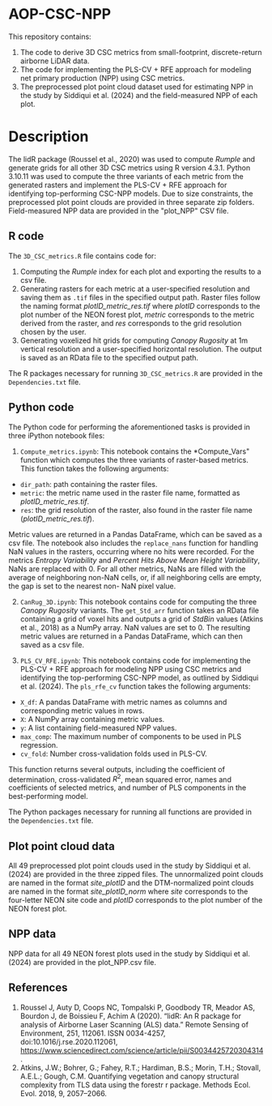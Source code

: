 # AOP-CSC-NPP
This repository contains:
1) The code to derive 3D CSC metrics from small-footprint, discrete-return airborne LiDAR data.
2) The code for implementing the PLS-CV + RFE approach for modeling net primary production (NPP) using CSC metrics. 
3) The preprocessed plot point cloud dataset used for estimating NPP in the study by Siddiqui et al. (2024) and the field-measured NPP of each plot.

# Description

The lidR package (Roussel et al., 2020) was used to compute *Rumple* and generate grids for all other 3D CSC metrics using R version 4.3.1. Python 3.10.11 was used to compute the three variants of each metric from the generated rasters and implement the PLS-CV + RFE approach for identifying top-performing CSC-NPP models. Due to size constraints, the preprocessed plot point clouds are provided in three separate zip folders. Field-measured NPP data are provided in the "plot_NPP" CSV file.

## R code

The `3D_CSC_metrics.R` file contains code for: 
1) Computing the *Rumple* index for each plot and exporting the results to a csv file.
2) Generating rasters for each metric at a user-specified resolution and saving them as `.tif` files in the specified output path. Raster files follow the naming format *plotID_metric_res.tif* where *plotID* corresponds to the plot number of the NEON forest plot, *metric* corresponds to the metric derived from the raster, and *res* corresponds to the grid resolution chosen by the user.
3) Generating voxelized hit grids for computing *Canopy Rugosity* at 1m vertical resolution and a user-specified horizontal resolution. The output is saved as an RData file to the specified output path.

The R packages necessary for running `3D_CSC_metrics.R` are provided in the `Dependencies.txt` file.

## Python code

The Python code for performing the aforementioned tasks is provided in three iPython notebook files:

1) `Compute_metrics.ipynb`:
 This notebook contains the *Compute_Vars" function which computes the three variants of raster-based metrics. This function takes the following arguments:
- `dir_path`: path containing the raster files.
- `metric`: the metric name used in the raster file name, formatted as *plotID_metric_res.tif*.
- `res`: the grid resolution of the raster, also found in the raster file name (*plotID_metric_res.tif*).

 Metric values are returned in a Pandas DataFrame, which can be saved as a csv file. The notebook also includes the `replace_nans` function for handling NaN values     in the rasters, occurring where no hits were recorded. For the metrics *Entropy Variability* and *Percent Hits Above Mean Height Variability*, NaNs are replaced with  0. For all other metrics, NaNs are filled with the average of neighboring non-NaN cells, or, if all neighboring cells are empty, the gap is set to the nearest non-    NaN pixel value.

2) `CanRug_3D.ipynb`:
This notebook contains code for computing the three *Canopy Rugosity* variants. The `get_Std_arr` function takes an RData file containing a grid of voxel hits and outputs a grid of *StdBin* values (Atkins et al., 2018) as a NumPy array. NaN values are set to 0. The resulting metric values are returned in a Pandas DataFrame, which can then saved as a csv file. 

3) `PLS_CV_RFE.ipynb`:
This notebook contains code for implementing the PLS-CV + RFE approach for modeling NPP using CSC metrics and identifying the top-performing CSC-NPP model, as outlined by Siddiqui et al. (2024). The `pls_rfe_cv` function takes the following arguments:
- `X_df`: A pandas DataFrame with metric names as columns and corresponding metric values in rows.
- `X`: A NumPy array containing metric values.
- `y`: A list containing field-measured NPP values.
- `max_comp`: The maximum number of components to be used in PLS regression.
- `cv_fold`: Number cross-validation folds used in PLS-CV.

 This function returns several outputs, including the coefficient of determination, cross-validated $R^{2}$, mean squared error, names and coefficients of selected     metrics, and number of PLS components in the best-performing model.

 The Python packages necessary for running all functions are provided in the `Dependencies.txt` file.

## Plot point cloud data

All 49 preprocessed plot point clouds used in the study by Siddiqui et al. (2024) are provided in the three zipped files. The unnormalized point clouds are named in the format *site_plotID* and the DTM-normalized point clouds are named in the format *site_plotID_norm* where *site* corresponds to the four-letter NEON site code and *plotID* corresponds to the plot number of the NEON forest plot.

## NPP data

NPP data for all 49 NEON forest plots used in the study by Siddiqui et al. (2024) are provided in the plot_NPP.csv file.

## References
1. Roussel J, Auty D, Coops NC, Tompalski P, Goodbody TR, Meador AS, Bourdon J, de Boissieu F, Achim A (2020). “lidR: An R package for analysis of Airborne Laser Scanning (ALS) data.” Remote Sensing of Environment, 251, 112061. ISSN 0034-4257, doi:10.1016/j.rse.2020.112061, https://www.sciencedirect.com/science/article/pii/S0034425720304314.
2. Atkins, J.W.; Bohrer, G.; Fahey, R.T.; Hardiman, B.S.; Morin, T.H.; Stovall, A.E.L.; Gough, C.M. Quantifying vegetation and canopy structural complexity from TLS data using the forestr r package. Methods Ecol. Evol. 2018, 9, 2057–2066.
